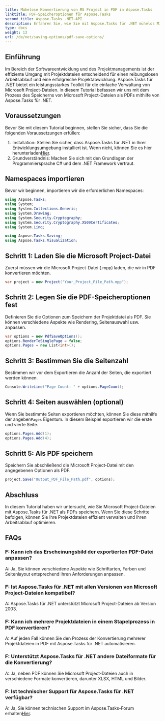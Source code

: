 ```yaml
---
title: Mühelose Konvertierung von MS Project in PDF in Aspose.Tasks
linktitle: PDF-Speicheroptionen für Aspose.Tasks
second_title: Aspose.Tasks .NET-API
description: Erfahren Sie, wie Sie mit Aspose.Tasks für .NET mühelos Microsoft Project-Dateien in PDFs konvertieren. Verbessern Sie Ihren Projektmanagement-Workflow.
type: docs
weight: 13
url: /de/net/saving-options/pdf-save-options/
---
```

## Einführung
Im Bereich der Softwareentwicklung und des Projektmanagements ist der effiziente Umgang mit Projektdateien entscheidend für einen reibungslosen Arbeitsablauf und eine erfolgreiche Projektabwicklung. Aspose.Tasks für .NET bietet ein leistungsstarkes Toolkit für die einfache Verwaltung von Microsoft Project-Dateien. In diesem Tutorial befassen wir uns mit dem Prozess des Speicherns von Microsoft Project-Dateien als PDFs mithilfe von Aspose.Tasks für .NET. 
## Voraussetzungen
Bevor Sie mit diesem Tutorial beginnen, stellen Sie sicher, dass Sie die folgenden Voraussetzungen erfüllen:
1.  Installation: Stellen Sie sicher, dass Aspose.Tasks für .NET in Ihrer Entwicklungsumgebung installiert ist. Wenn nicht, können Sie es hier herunterladen[Hier](https://releases.aspose.com/tasks/net/).
2. Grundverständnis: Machen Sie sich mit den Grundlagen der Programmiersprache C# und dem .NET Framework vertraut.

## Namespaces importieren
Bevor wir beginnen, importieren wir die erforderlichen Namespaces:
```csharp
using Aspose.Tasks;
using System;
using System.Collections.Generic;
using System.Drawing;
using System.Security.Cryptography;
using System.Security.Cryptography.X509Certificates;
using System.Linq;

using Aspose.Tasks.Saving;
using Aspose.Tasks.Visualization;
```

## Schritt 1: Laden Sie die Microsoft Project-Datei
Zuerst müssen wir die Microsoft Project-Datei (.mpp) laden, die wir in PDF konvertieren möchten.
```csharp
var project = new Project("Your_Project_File_Path.mpp");
```
## Schritt 2: Legen Sie die PDF-Speicheroptionen fest
Definieren Sie die Optionen zum Speichern der Projektdatei als PDF. Sie können verschiedene Aspekte wie Rendering, Seitenauswahl usw. anpassen.
```csharp
var options = new PdfSaveOptions();
options.RenderToSinglePage = false;
options.Pages = new List<int>();
```
## Schritt 3: Bestimmen Sie die Seitenzahl
Bestimmen wir vor dem Exportieren die Anzahl der Seiten, die exportiert werden können.
```csharp
Console.WriteLine("Page Count: " + options.PageCount);
```
## Schritt 4: Seiten auswählen (optional)
 Wenn Sie bestimmte Seiten exportieren möchten, können Sie diese mithilfe der angeben`Pages` Eigentum. In diesem Beispiel exportieren wir die erste und vierte Seite.
```csharp
options.Pages.Add(1);
options.Pages.Add(4);
```
## Schritt 5: Als PDF speichern
Speichern Sie abschließend die Microsoft Project-Datei mit den angegebenen Optionen als PDF.
```csharp
project.Save("Output_PDF_File_Path.pdf", options);
```

## Abschluss
In diesem Tutorial haben wir untersucht, wie Sie Microsoft Project-Dateien mit Aspose.Tasks für .NET als PDFs speichern. Wenn Sie diese Schritte befolgen, können Sie Ihre Projektdateien effizient verwalten und Ihren Arbeitsablauf optimieren.
## FAQs
### F: Kann ich das Erscheinungsbild der exportierten PDF-Datei anpassen?
A: Ja, Sie können verschiedene Aspekte wie Schriftarten, Farben und Seitenlayout entsprechend Ihren Anforderungen anpassen.
### F: Ist Aspose.Tasks für .NET mit allen Versionen von Microsoft Project-Dateien kompatibel?
A: Aspose.Tasks für .NET unterstützt Microsoft Project-Dateien ab Version 2003.
### F: Kann ich mehrere Projektdateien in einem Stapelprozess in PDF konvertieren?
A: Auf jeden Fall können Sie den Prozess der Konvertierung mehrerer Projektdateien in PDF mit Aspose.Tasks für .NET automatisieren.
### F: Unterstützt Aspose.Tasks für .NET andere Dateiformate für die Konvertierung?
A: Ja, neben PDF können Sie Microsoft Project-Dateien auch in verschiedene Formate konvertieren, darunter XLSX, HTML und Bilder.
### F: Ist technischer Support für Aspose.Tasks für .NET verfügbar?
 A: Ja, Sie können technischen Support im Aspose.Tasks-Forum erhalten[Hier](https://forum.aspose.com/c/tasks/15).